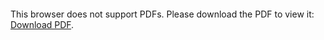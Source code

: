 <object data="christ-in-song/CIS1908pdfs/693.pdf" type="application/pdf" width="100%" height="1024px">
    <embed src="christ-in-song/CIS1908pdfs/693.pdf">
        <p>This browser does not support PDFs. Please download the PDF to view it: <a href="christ-in-song/CIS1908pdfs/693.pdf">Download PDF</a>.</p>
    </embed>
</object>
